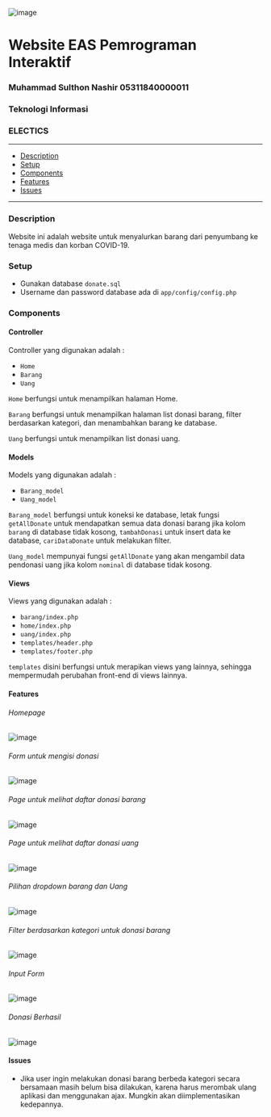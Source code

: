 ![image][logo]

[logo]: https://github.com/nashirat/EAS_PIF_TeknoInfor_053-11/blob/master/img/markdown.png

# Website EAS Pemrograman Interaktif

### Muhammad Sulthon Nashir 05311840000011
### Teknologi Informasi
### ELECTICS

___
- [Description](#Description)
- [Setup](#Setup)
- [Components](#Components)
- [Features](#Features)
- [Issues](#Issues)
___

### Description

  Website ini adalah website untuk menyalurkan barang dari penyumbang ke tenaga medis dan korban COVID-19.


### Setup
  * Gunakan database `donate.sql`
  * Username dan password database ada di `app/config/config.php`

### Components

#### Controller

  Controller yang digunakan adalah :
  * `Home`
  * `Barang`
  * `Uang`

  `Home` berfungsi untuk menampilkan halaman Home.

  `Barang` berfungsi untuk menampilkan halaman list donasi barang, filter berdasarkan kategori, dan menambahkan barang ke database.

  `Uang` berfungsi untuk menampilkan list donasi uang.

#### Models

  Models yang digunakan adalah :
  * `Barang_model`
  * `Uang_model`

  `Barang_model` berfungsi untuk koneksi ke database, letak fungsi `getAllDonate` untuk mendapatkan semua data donasi barang jika kolom `barang` di database tidak kosong, `tambahDonasi` untuk insert data ke database, `cariDataDonate` untuk melakukan filter.

  `Uang_model` mempunyai fungsi `getAllDonate` yang akan mengambil data pendonasi uang jika kolom `nominal` di database tidak kosong.

#### Views

  Views yang digunakan adalah :
  * `barang/index.php`
  * `home/index.php`
  * `uang/index.php`
  * `templates/header.php`
  * `templates/footer.php`

  `templates` disini berfungsi untuk merapikan views yang lainnya, sehingga mempermudah perubahan front-end di views lainnya.

#### Features

###### Homepage
![image][home]

[home]: https://github.com/nashirat/EAS_PIF_TeknoInfor_053-11/blob/master/img/home.png




###### Form untuk mengisi donasi
![image][donasi]

[donasi]: https://github.com/nashirat/EAS_PIF_TeknoInfor_053-11/blob/master/img/donate.png

###### Page untuk melihat daftar donasi barang

![image][barang]

[barang]: https://github.com/nashirat/EAS_PIF_TeknoInfor_053-11/blob/master/img/barang.png

###### Page untuk melihat daftar donasi uang

![image][uang]

[uang]: https://github.com/nashirat/EAS_PIF_TeknoInfor_053-11/blob/master/img/uang.png

###### Pilihan dropdown barang dan Uang

![image][pilihan]

[pilihan]: https://github.com/nashirat/EAS_PIF_TeknoInfor_053-11/blob/master/img/pilihan.png

###### Filter berdasarkan kategori untuk donasi barang

![image][kategori]

[kategori]: https://github.com/nashirat/EAS_PIF_TeknoInfor_053-11/blob/master/img/kategori.png

###### Input Form

![image][pendonasi]

[pendonasi]: https://github.com/nashirat/EAS_PIF_TeknoInfor_053-11/blob/master/img/pendonasi.png

###### Donasi Berhasil

![image][berhasil]

[berhasil]: https://github.com/nashirat/EAS_PIF_TeknoInfor_053-11/blob/master/img/berhasil.png


#### Issues

* Jika user ingin melakukan donasi barang berbeda kategori secara bersamaan masih belum bisa dilakukan, karena harus merombak ulang aplikasi dan menggunakan ajax. Mungkin akan diimplementasikan kedepannya.
